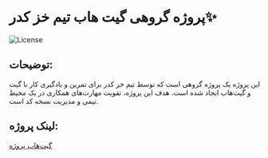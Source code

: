 # پروژه گروهی گیت هاب تیم خز کدر✨

![License](https://img.shields.io/badge/license-MIT-blue.svg)

## توضیحات:

این پروژه یک پروژه گروهی است که توسط تیم خز کدر برای تمرین و یادگیری کار با گیت و گیت‌هاب ایجاد شده است. هدف این پروژه، تقویت مهارت‌های همکاری در یک محیط تیمی و مدیریت نسخه کد است.

## لینک پروژه:

[گیت‌هاب پروژه](https://github.com/Vhiderm/crocodile_git_exercise)




